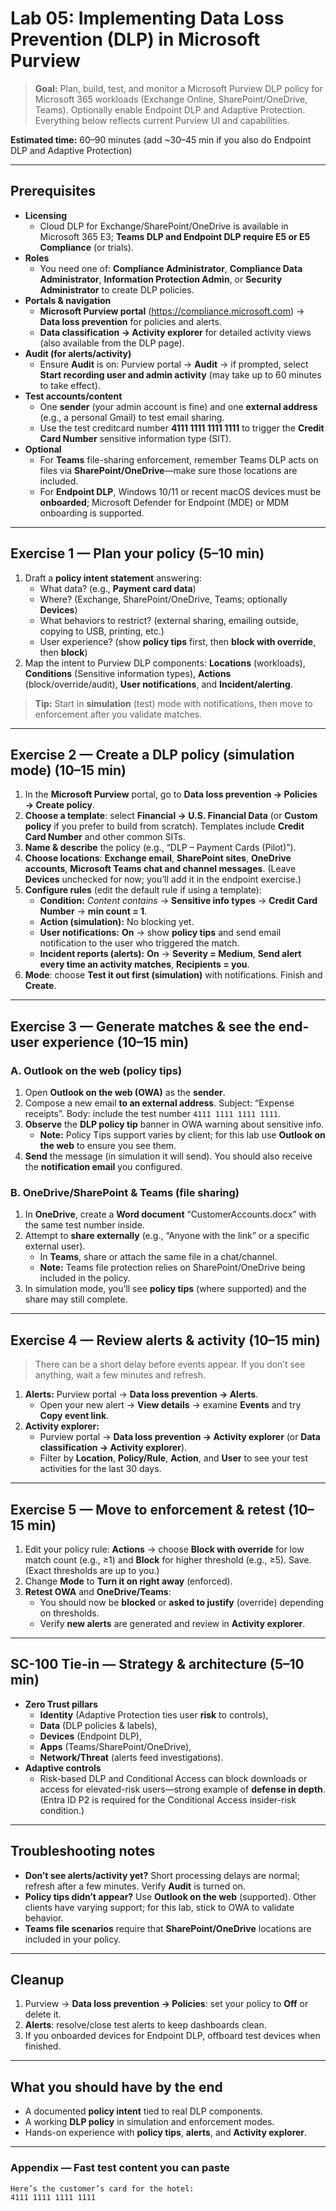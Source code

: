 # Lab 05: Implementing Data Loss Prevention (DLP) in Microsoft Purview

> **Goal:** Plan, build, test, and monitor a Microsoft Purview DLP policy for Microsoft 365 workloads (Exchange Online, SharePoint/OneDrive, Teams). Optionally enable Endpoint DLP and Adaptive Protection. Everything below reflects current Purview UI and capabilities.

**Estimated time:** 60–90 minutes (add ~30–45 min if you also do Endpoint DLP and Adaptive Protection)

---

## Prerequisites

- **Licensing**
  - Cloud DLP for Exchange/SharePoint/OneDrive is available in Microsoft 365 E3; **Teams DLP and Endpoint DLP require E5 or E5 Compliance** (or trials).
- **Roles**
  - You need one of: **Compliance Administrator**, **Compliance Data Administrator**, **Information Protection Admin**, or **Security Administrator** to create DLP policies.
- **Portals & navigation**
  - **Microsoft Purview portal** (https://compliance.microsoft.com) → **Data loss prevention** for policies and alerts.
  - **Data classification → Activity explorer** for detailed activity views (also available from the DLP page).
- **Audit (for alerts/activity)**
  - Ensure **Audit** is on: Purview portal → **Audit** → if prompted, select **Start recording user and admin activity** (may take up to 60 minutes to take effect).
- **Test accounts/content**
  - One **sender** (your admin account is fine) and one **external address** (e.g., a personal Gmail) to test email sharing.
  - Use the test creditcard number **4111 1111 1111 1111** to trigger the **Credit Card Number** sensitive information type (SIT).
- **Optional**
  - For **Teams** file-sharing enforcement, remember Teams DLP acts on files via **SharePoint/OneDrive**—make sure those locations are included.
  - For **Endpoint DLP**, Windows 10/11 or recent macOS devices must be **onboarded**; Microsoft Defender for Endpoint (MDE) or MDM onboarding is supported.

---

## Exercise 1 — Plan your policy (5–10 min)

1. Draft a **policy intent statement** answering:
   - What data? (e.g., **Payment card data**)
   - Where? (Exchange, SharePoint/OneDrive, Teams; optionally **Devices**)
   - What behaviors to restrict? (external sharing, emailing outside, copying to USB, printing, etc.)
   - User experience? (show **policy tips** first, then **block with override**, then **block**)
2. Map the intent to Purview DLP components: **Locations** (workloads), **Conditions** (Sensitive information types), **Actions** (block/override/audit), **User notifications**, and **Incident/alerting**.

> **Tip:** Start in **simulation** (test) mode with notifications, then move to enforcement after you validate matches.

---

## Exercise 2 — Create a DLP policy (simulation mode) (10–15 min)

1. In the **Microsoft Purview** portal, go to **Data loss prevention → Policies → Create policy**.
2. **Choose a template**: select **Financial → U.S. Financial Data** (or **Custom policy** if you prefer to build from scratch). Templates include **Credit Card Number** and other common SITs.
3. **Name & describe** the policy (e.g., “DLP – Payment Cards (Pilot)”).
4. **Choose locations**: **Exchange email**, **SharePoint sites**, **OneDrive accounts**, **Microsoft Teams chat and channel messages**. (Leave **Devices** unchecked for now; you’ll add it in the endpoint exercise.)
5. **Configure rules** (edit the default rule if using a template):
   - **Condition:** *Content contains* → **Sensitive info types** → **Credit Card Number** → **min count = 1**.
   - **Action (simulation):** No blocking yet.
   - **User notifications:** **On** → show **policy tips** and send email notification to the user who triggered the match.
   - **Incident reports (alerts):** **On** → **Severity = Medium**, **Send alert every time an activity matches**, **Recipients = you**.
6. **Mode**: choose **Test it out first (simulation)** with notifications. Finish and **Create**.

---

## Exercise 3 — Generate matches & see the end-user experience (10–15 min)

### A. Outlook on the web (policy tips)

1. Open **Outlook on the web (OWA)** as the **sender**.
2. Compose a new email **to an external address**. Subject: “Expense receipts”. Body: include the test number `4111 1111 1111 1111`.
3. **Observe** the **DLP policy tip** banner in OWA warning about sensitive info.  
   - **Note:** Policy Tips support varies by client; for this lab use **Outlook on the web** to ensure you see them.
4. **Send** the message (in simulation it will send). You should also receive the **notification email** you configured.

### B. OneDrive/SharePoint & Teams (file sharing)

1. In **OneDrive**, create a **Word document** “CustomerAccounts.docx” with the same test number inside.
2. Attempt to **share externally** (e.g., “Anyone with the link” or a specific external user).  
   - In **Teams**, share or attach the same file in a chat/channel.  
   - **Note:** Teams file protection relies on SharePoint/OneDrive being included in the policy.
3. In simulation mode, you’ll see **policy tips** (where supported) and the share may still complete.

---

## Exercise 4 — Review alerts & activity (10–15 min)

> There can be a short delay before events appear. If you don’t see anything, wait a few minutes and refresh.

1. **Alerts:** Purview portal → **Data loss prevention → Alerts**.  
   - Open your new alert → **View details** → examine **Events** and try **Copy event link**.
2. **Activity explorer:**  
   - Purview portal → **Data loss prevention → Activity explorer** (or **Data classification → Activity explorer**).  
   - Filter by **Location**, **Policy/Rule**, **Action**, and **User** to see your test activities for the last 30 days.

---

## Exercise 5 — Move to enforcement & retest (10–15 min)

1. Edit your policy rule: **Actions** → choose **Block with override** for low match count (e.g., ≥1) and **Block** for higher threshold (e.g., ≥5). Save. (Exact thresholds are up to you.)
2. Change **Mode** to **Turn it on right away** (enforced).
3. **Retest OWA** and **OneDrive/Teams**:
   - You should now be **blocked** or **asked to justify** (override) depending on thresholds.
   - Verify **new alerts** are generated and review in **Activity explorer**.

---

## SC-100 Tie-in — Strategy & architecture (5–10 min)

- **Zero Trust pillars**  
  - **Identity** (Adaptive Protection ties user **risk** to controls),  
  - **Data** (DLP policies & labels),  
  - **Devices** (Endpoint DLP),  
  - **Apps** (Teams/SharePoint/OneDrive),  
  - **Network/Threat** (alerts feed investigations).
- **Adaptive controls**  
  - Risk-based DLP and Conditional Access can block downloads or access for elevated-risk users—strong example of **defense in depth**. (Entra ID P2 is required for the Conditional Access insider-risk condition.)

---

## Troubleshooting notes

- **Don’t see alerts/activity yet?** Short processing delays are normal; refresh after a few minutes. Verify **Audit** is turned on.
- **Policy tips didn’t appear?** Use **Outlook on the web** (supported). Other clients have varying support; for this lab, stick to OWA to validate behavior.
- **Teams file scenarios** require that **SharePoint/OneDrive** locations are included in your policy.

---

## Cleanup

1. Purview → **Data loss prevention → Policies**: set your policy to **Off** or delete it.
2. **Alerts**: resolve/close test alerts to keep dashboards clean.
3. If you onboarded devices for Endpoint DLP, offboard test devices when finished.

---

## What you should have by the end

- A documented **policy intent** tied to real DLP components.
- A working **DLP policy** in simulation and enforcement modes.
- Hands-on experience with **policy tips**, **alerts**, and **Activity explorer**.

---

### Appendix — Fast test content you can paste

```Text
Here’s the customer’s card for the hotel:
4111 1111 1111 1111
```
